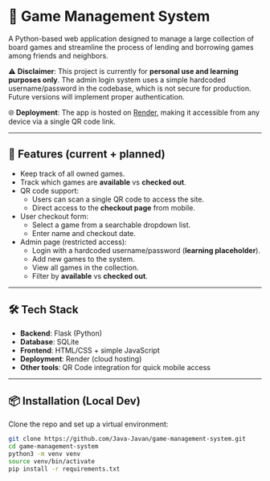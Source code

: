 # 🎲 Game Management System

A Python-based web application designed to manage a large collection of board games and streamline the process of lending and borrowing games among friends and neighbors.

⚠️ **Disclaimer**: This project is currently for **personal use and learning purposes only**. The admin login system uses a simple hardcoded username/password in the codebase, which is not secure for production. Future versions will implement proper authentication.

🌐 **Deployment**: The app is hosted on [Render](https://render.com), making it accessible from any device via a single QR code link.

---

## 🚀 Features (current + planned)
- Keep track of all owned games.
- Track which games are **available** vs **checked out**.
- QR code support:
  - Users can scan a single QR code to access the site.
  - Direct access to the **checkout page** from mobile.
- User checkout form:
  - Select a game from a searchable dropdown list.
  - Enter name and checkout date.
- Admin page (restricted access):
  - Login with a hardcoded username/password (**learning placeholder**).
  - Add new games to the system.
  - View all games in the collection.
  - Filter by **available** vs **checked out**.

---

## 🛠️ Tech Stack
- **Backend**: Flask (Python)
- **Database**: SQLite
- **Frontend**: HTML/CSS + simple JavaScript
- **Deployment**: Render (cloud hosting)
- **Other tools**: QR Code integration for quick mobile access

---

## 📦 Installation (Local Dev)
Clone the repo and set up a virtual environment:
```bash
git clone https://github.com/Java-Javan/game-management-system.git
cd game-management-system
python3 -m venv venv
source venv/bin/activate
pip install -r requirements.txt